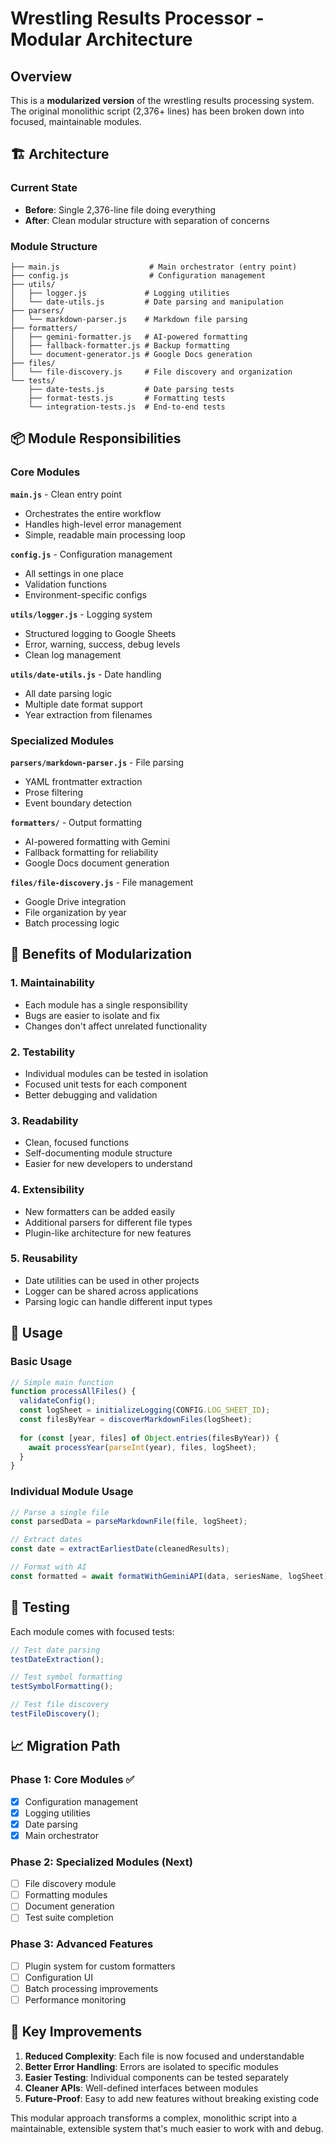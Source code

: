 # Wrestling Results Processor - Modular Architecture

## Overview

This is a **modularized version** of the wrestling results processing system. The original monolithic script (2,376+ lines) has been broken down into focused, maintainable modules.

## 🏗️ Architecture

### Current State
- **Before**: Single 2,376-line file doing everything
- **After**: Clean modular structure with separation of concerns

### Module Structure

```
├── main.js                    # Main orchestrator (entry point)
├── config.js                  # Configuration management
├── utils/
│   ├── logger.js             # Logging utilities
│   └── date-utils.js         # Date parsing and manipulation
├── parsers/
│   └── markdown-parser.js    # Markdown file parsing
├── formatters/
│   ├── gemini-formatter.js   # AI-powered formatting
│   ├── fallback-formatter.js # Backup formatting
│   └── document-generator.js # Google Docs generation
├── files/
│   └── file-discovery.js     # File discovery and organization
└── tests/
    ├── date-tests.js         # Date parsing tests
    ├── format-tests.js       # Formatting tests
    └── integration-tests.js  # End-to-end tests
```

## 📦 Module Responsibilities

### Core Modules

**`main.js`** - Clean entry point
- Orchestrates the entire workflow
- Handles high-level error management
- Simple, readable main processing loop

**`config.js`** - Configuration management
- All settings in one place
- Validation functions
- Environment-specific configs

**`utils/logger.js`** - Logging system
- Structured logging to Google Sheets
- Error, warning, success, debug levels
- Clean log management

**`utils/date-utils.js`** - Date handling
- All date parsing logic
- Multiple date format support
- Year extraction from filenames

### Specialized Modules

**`parsers/markdown-parser.js`** - File parsing
- YAML frontmatter extraction
- Prose filtering
- Event boundary detection

**`formatters/`** - Output formatting
- AI-powered formatting with Gemini
- Fallback formatting for reliability
- Google Docs document generation

**`files/file-discovery.js`** - File management
- Google Drive integration
- File organization by year
- Batch processing logic

## 🔧 Benefits of Modularization

### 1. **Maintainability**
- Each module has a single responsibility
- Bugs are easier to isolate and fix
- Changes don't affect unrelated functionality

### 2. **Testability**
- Individual modules can be tested in isolation
- Focused unit tests for each component
- Better debugging and validation

### 3. **Readability**
- Clean, focused functions
- Self-documenting module structure
- Easier for new developers to understand

### 4. **Extensibility**
- New formatters can be added easily
- Additional parsers for different file types
- Plugin-like architecture for new features

### 5. **Reusability**
- Date utilities can be used in other projects
- Logger can be shared across applications
- Parsing logic can handle different input types

## 🚀 Usage

### Basic Usage
```javascript
// Simple main function
function processAllFiles() {
  validateConfig();
  const logSheet = initializeLogging(CONFIG.LOG_SHEET_ID);
  const filesByYear = discoverMarkdownFiles(logSheet);
  
  for (const [year, files] of Object.entries(filesByYear)) {
    await processYear(parseInt(year), files, logSheet);
  }
}
```

### Individual Module Usage
```javascript
// Parse a single file
const parsedData = parseMarkdownFile(file, logSheet);

// Extract dates
const date = extractEarliestDate(cleanedResults);

// Format with AI
const formatted = await formatWithGeminiAPI(data, seriesName, logSheet);
```

## 🧪 Testing

Each module comes with focused tests:

```javascript
// Test date parsing
testDateExtraction();

// Test symbol formatting
testSymbolFormatting();

// Test file discovery
testFileDiscovery();
```

## 📈 Migration Path

### Phase 1: Core Modules ✅
- [x] Configuration management
- [x] Logging utilities  
- [x] Date parsing
- [x] Main orchestrator

### Phase 2: Specialized Modules (Next)
- [ ] File discovery module
- [ ] Formatting modules
- [ ] Document generation
- [ ] Test suite completion

### Phase 3: Advanced Features
- [ ] Plugin system for custom formatters
- [ ] Configuration UI
- [ ] Batch processing improvements
- [ ] Performance monitoring

## 🎯 Key Improvements

1. **Reduced Complexity**: Each file is now focused and understandable
2. **Better Error Handling**: Errors are isolated to specific modules
3. **Easier Testing**: Individual components can be tested separately
4. **Cleaner APIs**: Well-defined interfaces between modules
5. **Future-Proof**: Easy to add new features without breaking existing code

This modular approach transforms a complex, monolithic script into a maintainable, extensible system that's much easier to work with and debug.